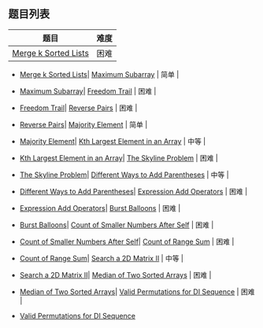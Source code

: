 ## 题目列表  
| 题目 | 难度 |  
|:---:|:---:|  
| [Merge k Sorted Lists](merge-k-sorted-lists/question.md) | 困难 |   
  
 * [Merge k Sorted Lists](/home/scy/PycharmProjects/leetcode_book/book/divide-and-conquer/merge-k-sorted-lists/question.md)| [Maximum Subarray](maximum-subarray/question.md) | 简单 |   
  
 * [Maximum Subarray](/home/scy/PycharmProjects/leetcode_book/book/divide-and-conquer/maximum-subarray/question.md)| [Freedom Trail](freedom-trail/question.md) | 困难 |   
  
 * [Freedom Trail](/home/scy/PycharmProjects/leetcode_book/book/divide-and-conquer/freedom-trail/question.md)| [Reverse Pairs](reverse-pairs/question.md) | 困难 |   
  
 * [Reverse Pairs](/home/scy/PycharmProjects/leetcode_book/book/divide-and-conquer/reverse-pairs/question.md)| [Majority Element](majority-element/question.md) | 简单 |   
  
 * [Majority Element](/home/scy/PycharmProjects/leetcode_book/book/divide-and-conquer/majority-element/question.md)| [Kth Largest Element in an Array](kth-largest-element-in-an-array/question.md) | 中等 |   
  
 * [Kth Largest Element in an Array](/home/scy/PycharmProjects/leetcode_book/book/divide-and-conquer/kth-largest-element-in-an-array/question.md)| [The Skyline Problem](the-skyline-problem/question.md) | 困难 |   
  
 * [The Skyline Problem](/home/scy/PycharmProjects/leetcode_book/book/divide-and-conquer/the-skyline-problem/question.md)| [Different Ways to Add Parentheses](different-ways-to-add-parentheses/question.md) | 中等 |   
  
 * [Different Ways to Add Parentheses](/home/scy/PycharmProjects/leetcode_book/book/divide-and-conquer/different-ways-to-add-parentheses/question.md)| [Expression Add Operators](expression-add-operators/question.md) | 困难 |   
  
 * [Expression Add Operators](/home/scy/PycharmProjects/leetcode_book/book/divide-and-conquer/expression-add-operators/question.md)| [Burst Balloons](burst-balloons/question.md) | 困难 |   
  
 * [Burst Balloons](/home/scy/PycharmProjects/leetcode_book/book/divide-and-conquer/burst-balloons/question.md)| [Count of Smaller Numbers After Self](count-of-smaller-numbers-after-self/question.md) | 困难 |   
  
 * [Count of Smaller Numbers After Self](/home/scy/PycharmProjects/leetcode_book/book/divide-and-conquer/count-of-smaller-numbers-after-self/question.md)| [Count of Range Sum](count-of-range-sum/question.md) | 困难 |   
  
 * [Count of Range Sum](/home/scy/PycharmProjects/leetcode_book/book/divide-and-conquer/count-of-range-sum/question.md)| [Search a 2D Matrix II](search-a-2d-matrix-ii/question.md) | 中等 |   
  
 * [Search a 2D Matrix II](/home/scy/PycharmProjects/leetcode_book/book/divide-and-conquer/search-a-2d-matrix-ii/question.md)| [Median of Two Sorted Arrays](median-of-two-sorted-arrays/question.md) | 困难 |   
  
 * [Median of Two Sorted Arrays](/home/scy/PycharmProjects/leetcode_book/book/divide-and-conquer/median-of-two-sorted-arrays/question.md)| [Valid Permutations for DI Sequence](valid-permutations-for-di-sequence/question.md) | 困难 |   
  
 * [Valid Permutations for DI Sequence](/home/scy/PycharmProjects/leetcode_book/book/divide-and-conquer/valid-permutations-for-di-sequence/question.md)